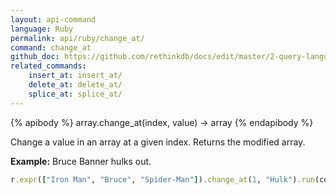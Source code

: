 ```yaml
---
layout: api-command 
language: Ruby
permalink: api/ruby/change_at/
command: change_at 
github_doc: https://github.com/rethinkdb/docs/edit/master/2-query-language/api/ruby/document-manipulation/change_at.md
related_commands:
    insert_at: insert_at/
    delete_at: delete_at/
    splice_at: splice_at/
---
```


{% apibody %}
array.change_at(index, value) &rarr; array
{% endapibody %}

Change a value in an array at a given index. Returns the modified array.

__Example:__ Bruce Banner hulks out.

```rb
r.expr(["Iron Man", "Bruce", "Spider-Man"]).change_at(1, "Hulk").run(conn)
```


